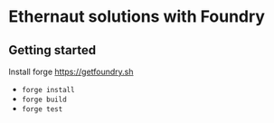 # Ethernaut solutions with Foundry

## Getting started
Install forge https://getfoundry.sh  
* `forge install`  
* `forge build`  
* `forge test` 